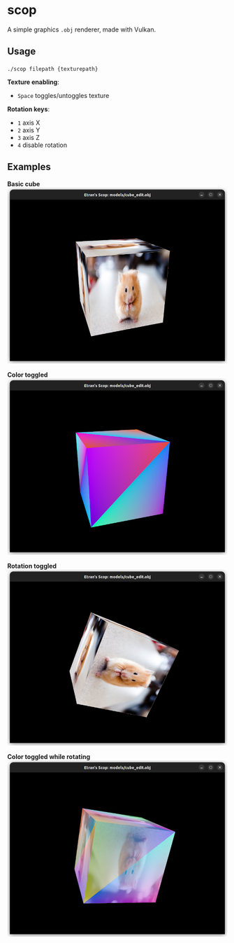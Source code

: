 # scop
A simple graphics `.obj` renderer, made with Vulkan.

## Usage
`./scop filepath {texturepath}`

**Texture enabling**:
- `Space`	toggles/untoggles texture

**Rotation keys**:
- `1`	axis X
- `2`	axis Y
- `3`	axis Z
- `4`	disable rotation

## Examples

**Basic cube**
![Basic cube, with texture](./resource/basic_cube.png)

**Color toggled**
![Basic cube, with color](./resource/basic_cube_color.png)

**Rotation toggled**
![Basic cube, with texture and rotating](./resource/basic_cube_rot.png)

**Color toggled while rotating**
![Basic cube, with color transition](./resource/basic_cube_rot_trans.png)